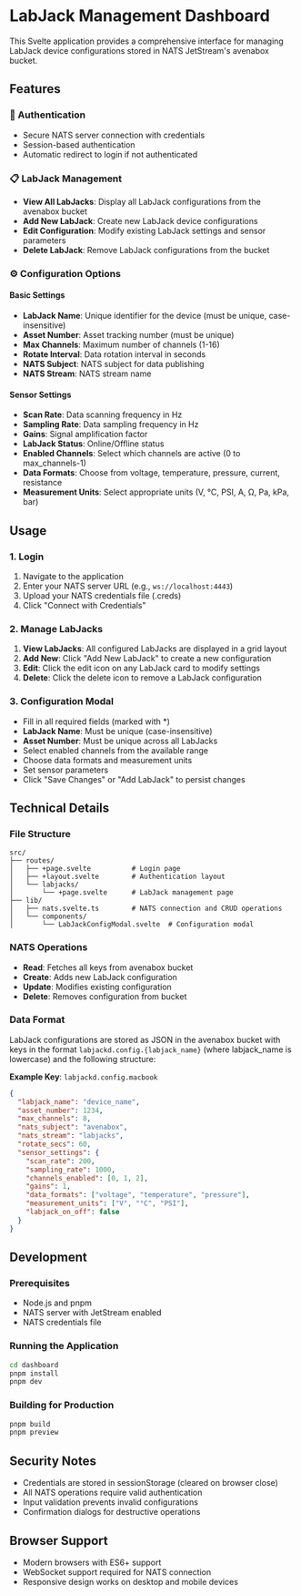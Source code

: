 # LabJack Management Dashboard

This Svelte application provides a comprehensive interface for managing LabJack device configurations stored in NATS JetStream's avenabox bucket.

## Features

### 🔐 Authentication
- Secure NATS server connection with credentials
- Session-based authentication
- Automatic redirect to login if not authenticated

### 📋 LabJack Management
- **View All LabJacks**: Display all LabJack configurations from the avenabox bucket
- **Add New LabJack**: Create new LabJack device configurations
- **Edit Configuration**: Modify existing LabJack settings and sensor parameters
- **Delete LabJack**: Remove LabJack configurations from the bucket

### ⚙️ Configuration Options

#### Basic Settings
- **LabJack Name**: Unique identifier for the device (must be unique, case-insensitive)
- **Asset Number**: Asset tracking number (must be unique)
- **Max Channels**: Maximum number of channels (1-16)
- **Rotate Interval**: Data rotation interval in seconds
- **NATS Subject**: NATS subject for data publishing
- **NATS Stream**: NATS stream name

#### Sensor Settings
- **Scan Rate**: Data scanning frequency in Hz
- **Sampling Rate**: Data sampling frequency in Hz
- **Gains**: Signal amplification factor
- **LabJack Status**: Online/Offline status
- **Enabled Channels**: Select which channels are active (0 to max_channels-1)
- **Data Formats**: Choose from voltage, temperature, pressure, current, resistance
- **Measurement Units**: Select appropriate units (V, °C, PSI, A, Ω, Pa, kPa, bar)

## Usage

### 1. Login
1. Navigate to the application
2. Enter your NATS server URL (e.g., `ws://localhost:4443`)
3. Upload your NATS credentials file (.creds)
4. Click "Connect with Credentials"

### 2. Manage LabJacks
1. **View LabJacks**: All configured LabJacks are displayed in a grid layout
2. **Add New**: Click "Add New LabJack" to create a new configuration
3. **Edit**: Click the edit icon on any LabJack card to modify settings
4. **Delete**: Click the delete icon to remove a LabJack configuration

### 3. Configuration Modal
- Fill in all required fields (marked with *)
- **LabJack Name**: Must be unique (case-insensitive)
- **Asset Number**: Must be unique across all LabJacks
- Select enabled channels from the available range
- Choose data formats and measurement units
- Set sensor parameters
- Click "Save Changes" or "Add LabJack" to persist changes

## Technical Details

### File Structure
```
src/
├── routes/
│   ├── +page.svelte          # Login page
│   ├── +layout.svelte        # Authentication layout
│   └── labjacks/
│       └── +page.svelte      # LabJack management page
├── lib/
│   ├── nats.svelte.ts        # NATS connection and CRUD operations
│   └── components/
│       └── LabJackConfigModal.svelte  # Configuration modal
```

### NATS Operations
- **Read**: Fetches all keys from avenabox bucket
- **Create**: Adds new LabJack configuration
- **Update**: Modifies existing configuration
- **Delete**: Removes configuration from bucket

### Data Format
LabJack configurations are stored as JSON in the avenabox bucket with keys in the format `labjackd.config.{labjack_name}` (where labjack_name is lowercase) and the following structure:

**Example Key**: `labjackd.config.macbook`
```json
{
  "labjack_name": "device_name",
  "asset_number": 1234,
  "max_channels": 8,
  "nats_subject": "avenabox",
  "nats_stream": "labjacks",
  "rotate_secs": 60,
  "sensor_settings": {
    "scan_rate": 200,
    "sampling_rate": 1000,
    "channels_enabled": [0, 1, 2],
    "gains": 1,
    "data_formats": ["voltage", "temperature", "pressure"],
    "measurement_units": ["V", "°C", "PSI"],
    "labjack_on_off": false
  }
}
```

## Development

### Prerequisites
- Node.js and pnpm
- NATS server with JetStream enabled
- NATS credentials file

### Running the Application
```bash
cd dashboard
pnpm install
pnpm dev
```

### Building for Production
```bash
pnpm build
pnpm preview
```

## Security Notes
- Credentials are stored in sessionStorage (cleared on browser close)
- All NATS operations require valid authentication
- Input validation prevents invalid configurations
- Confirmation dialogs for destructive operations

## Browser Support
- Modern browsers with ES6+ support
- WebSocket support required for NATS connection
- Responsive design works on desktop and mobile devices
